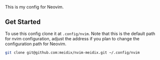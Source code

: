 This is my config for Neovim.

## Get Started
To use this config clone it at `.config/nvim`. Note that this is the default path for nvim configuration, adjust the address if you plan to change the configuration path for Neovim.

```bash
git clone git@github.com:meidix/nvim-meidix.git ~/.config/nvim
```
